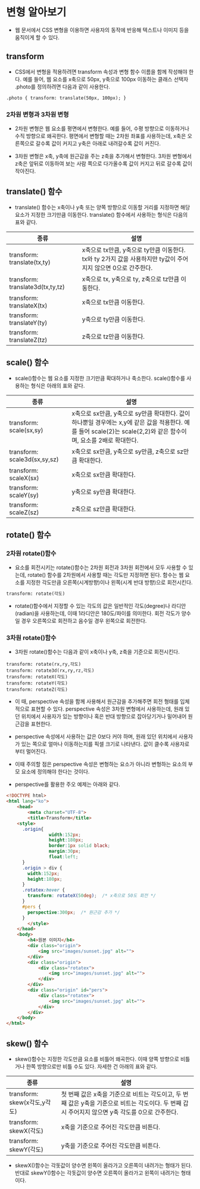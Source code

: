 # 변형 알아보기

* 웹 문서에서 CSS 변형을 이용하면 사용자의 동작에 반응해 텍스트나 이미지 등을 움직이게 할 수 있다.

## transform

* CSS에서 변형을 적용하려면 transform 속성과 변형 함수 이름을 함께 작성해야 한다. 예를 들어, 웹 요소를 x축으로 50px, y축으로 100px 이동하는 클래스 선택자 .photo를 정의하려면 다음과 같이 사용한다.

```html
.photo { transform: translate(50px, 100px); }
```

### 2차원 변형과 3차원 변형

* 2차원 변형은 웹 요소를 평면에서 변형한다. 예를 들어, 수평 방향으로 이동하거나 수직 방향으로 왜곡한다. 평면에서 변형할 때는 2차원 좌표를 사용하는데, x축은 오른쪽으로 갈수록 값이 커지고 y축은 아래로 내려갈수록 값이 커진다.

* 3차원 변형은 x축, y축에 원근감을 주는 z축을 추가해서 변형한다. 3차원 변형에서 z축은 앞뒤로 이동하여 보는 사람 쪽으로 다가올수록 값이 커지고 뒤로 갈수록 값이 작아진다.

## translate() 함수

* translate() 함수는 x축이나 y축 또는 양쪽 방향으로 이동할 거리를 지정하면 해당 요소가 지정한 크기만큼 이동한다. translate() 함수에서 사용하는 형식은 다음의 표와 같다. 

| 종류 | 설명 |
| ---- | ---- |
| transform: translate(tx,ty) | x축으로 tx만큼, y축으로 ty만큼 이동한다. tx와 ty 2가지 값을 사용하지만 ty값이 주어지지 않으면 0으로 간주한다. | 
| transform: translate3d(tx,ty,tz) | x축으로 tx, y축으로 ty, z축으로 tz만큼 이동한다. |
| transform: translateX(tx) | x축으로 tx만큼 이동한다. |
| transform: translateY(ty) | y축으로 ty만큼 이동한다. |
| transform: translateZ(tz) | z축으로 tz만큼 이동한다. |

## scale() 함수

* scale()함수는 웹 요소를 지정한 크기만큼 확대하거나 축소한다. scale()함수를 사용하는 형식은 아래의 표와 같다.

| 종류 | 설명 |
| ---- | ---- |
| transform: scale(sx,sy) | x축으로 sx만큼, y축으로 sy만큼 확대한다. 값이 하나뿐일 경우에는 x,y에 같은 값을 적용한다. 예를 들어 scale(2)는 scale(2,2)와 같은 함수이며, 요소를 2배로 확대한다. |
| transform: scale3d(sx,sy,sz) | x축으로 sx만큼, y축으로 sy만큼, z축으로 sz만큼 확대한다. |
| transform: scaleX(sx) | x축으로 sx만큼 확대한다. |
| transform: scaleY(sy) | y축으로 sy만큼 확대한다. |
| transform: scaleZ(sz) | z축으로 sz만큼 확대한다. |

## rotate() 함수

### 2차원 rotate()함수

* 요소를 회전시키는 rotate()함수는 2차원 회전과 3차원 회전에서 모두 사용할 수 있는데, rotate() 함수를 2차원에서 사용할 때는 각도만 지정하면 된다. 함수는 웹 요소를 지정한 각도만큼 오른쪽(시계방향)이나 왼쪽(시계 반대 방향)으로 회전시킨다.

```html
transform: rotate(각도)
```

* rotate()함수에서 지정할 수 있는 각도의 값은 일반적인 각도(degree)나 라디안(radian)을 사용하는데, 이때 1라디안은 180도/파이를 의미한다. 회전 각도가 양수일 경우 오른쪽으로 회전하고 음수일 경우 왼쪽으로 회전한다.

### 3차원 rotate()함수

* 3차원 rotate()함수는 다음과 같이 x축이나 y축, z축을 기준으로 회전시킨다. 

```
transform: rotate(rx,ry,각도)
transform: rotate3d(rx,ry,rz,각도)
transform: rotateX(각도)
transform: rotateY(각도)
transform: rotateZ(각도)
```
* 이 때, perspective 속성을 함께 사용해서 원근감을 추가해주면 회전 형태를 입체적으로 표현할 수 있다. perspective 속성은 3차원 변형에서 사용하는데, 원래 있던 위치에서 사용자가 있는 방향이나 혹은 반대 방향으로 잡아당기거나 밀어내어 원근감을 표현한다.

* perspective 속성에서 사용하는 값은 0보다 커야 하며, 원래 있던 위치에서 사용자가 있는 쪽으로 얼마나 이동하는지를 픽셀 크기로 나타낸다. 값이 클수록 사용자로부터 멀어진다.

* 이때 주의할 점은 perspective 속성은 변형하는 요소가 아니라 변형하는 요소의 부모 요소에 정의해야 한다는 것이다. 

* perspective를 활용한 주오 예제는 아래와 같다.

```html
<!DOCTYPE html>
<html lang="ko">
	<head>
		<meta charset="UTF-8">
		<title>Transform</title>
    <style>
      .origin{
				width:152px;
				height:180px;
				border:1px solid black;
				margin:30px;
				float:left;  
      }
      .origin > div {
        width:152px;
        height:180px;
      }
      .rotatex:hover {
        transform: rotateX(50deg);  /* x축으로 50도 회전 */ 
      }
      #pers {
        perspective:300px;  /* 원근감 추가 */    
      }
		</style>
	</head>
	<body>		
		<h4>원본 이미지</h4>
		<div class="origin">
			<img src="images/sunset.jpg" alt="">
		</div>
		<div class="origin">
			<div class="rotatex">
				<img src="images/sunset.jpg" alt="">
			</div>
		</div>
		<div class="origin" id="pers">
			<div class="rotatex">
				<img src="images/sunset.jpg" alt="">
			</div>
		</div>
	</body>
</html>
```

## skew() 함수

* skew()함수는 지정한 각도만큼 요소를 비틀어 왜곡한다. 이때 양쪽 방향으로 비틀거나 한쪽 방향으로만 비틀 수도 있다. 자세한 건 아래의 표와 같다.

| 종류 | 설명 |
| ---- | ---- |
| transform: skew(x각도,y각도) | 첫 번째 값은 x축을 기준으로 비트는 각도이고, 두 번째 값은 y축을 기준으로 비트는 각도이다. 두 번째 갑시 주어지지 않으면 y축 각도를 0으로 간주한다. |
| transform: skewX(각도) | x축을 기준으로 주어진 각도만큼 비튼다. |
| transform: skewY(각도) | y축을 기준으로 주어진 각도만큼 비튼다. |

* skewX()함수는 각돗값이 양수면 왼쪽이 올라가고 오른쪽이 내려가는 형태가 된다. 반대로 skewY()함수는 각돗값이 양수면 오른쪽이 올라가고 왼쪽이 내려가는 형태이다.
